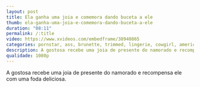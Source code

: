```yaml
---
layout: post
title: Ela ganha uma joia e comemora dando buceta a ele
thumb: ela-ganha-uma-joia-e-comemora-dando-buceta-a-ele
duration: "08:11"
permalink: /:title
video: https://www.xvideos.com/embedframe/38940865
categories: pornstar, ass, brunette, trimmed, lingerie, cowgirl, american, fetish, big-ass, blindfold, reverse-cowgirl, kinky, small-tits, bubble-butt, natural-tits, abella-danger
description: A gostosa recebe uma joia de presente do namorado e recompensa ele com uma foda deliciosa.
qualidade: 1080p
---
```

A gostosa recebe uma joia de presente do namorado e recompensa ele com uma foda deliciosa.